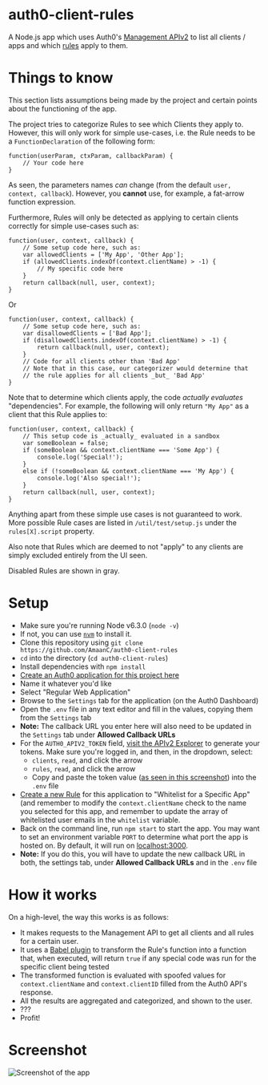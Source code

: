 # auth0-client-rules

A Node.js app which uses Auth0's [Management
APIv2](https://auth0.com/docs/api/management/v2) to list all clients /
apps and which [rules](https://auth0.com/docs/rules) apply to them.

# Things to know

This section lists assumptions being made by the project and certain
points about the functioning of the app.

The project tries to categorize Rules to see which Clients they apply
to. However, this will only work for simple use-cases, i.e. the Rule
needs to be a `FunctionDeclaration` of the following form:

    function(userParam, ctxParam, callbackParam) {
        // Your code here
    }

As seen, the parameters names _can_ change (from the default `user,
context, callback`). However, you **cannot** use, for example, a fat-arrow
function expression.

Furthermore, Rules will only be detected as applying to certain
clients correctly for simple use-cases such as:

    function(user, context, callback) {
        // Some setup code here, such as:
        var allowedClients = ['My App', 'Other App'];
        if (allowedClients.indexOf(context.clientName) > -1) {
            // My specific code here
        }
        return callback(null, user, context);
    }

Or

    function(user, context, callback) {
        // Some setup code here, such as:
        var disallowedClients = ['Bad App'];
        if (disallowedClients.indexOf(context.clientName) > -1) {
            return callback(null, user, context);
        }
        // Code for all clients other than 'Bad App'
        // Note that in this case, our categorizer would determine that
        // the rule applies for all clients _but_ 'Bad App'
    }

Note that to determine which clients apply, the code _actually
evaluates_ "dependencies".
For example, the following will only return `"My App"` as a client
that this Rule applies to:

    function(user, context, callback) {
        // This setup code is _actually_ evaluated in a sandbox
        var someBoolean = false;
        if (someBoolean && context.clientName === 'Some App') {
            console.log('Special!');
        }
        else if (!someBoolean && context.clientName === 'My App') {
            console.log('Also special!');
        }
        return callback(null, user, context);
    }

Anything apart from these simple use cases is not guaranteed to
work. More possible Rule cases are listed in `/util/test/setup.js`
under the `rules[X].script` property.

Also note that Rules which are deemed to not "apply" to any clients
are simply excluded entirely from the UI seen.

Disabled Rules are shown in gray.

# Setup
- Make sure you're running Node v6.3.0 (`node -v`)
 - If not, you can use [`nvm`](https://github.com/creationix/nvm/blob/master/README.markdown) to install it.
- Clone this repository using `git clone https://github.com/AmaanC/auth0-client-rules`
- `cd` into the directory (`cd auth0-client-rules`)
- Install dependencies with `npm install`
- [Create an Auth0 application for this project here](https://manage.auth0.com/#/applications)
 - Name it whatever you'd like
 - Select "Regular Web Application"
 - Browse to the `Settings` tab for the application (on the Auth0 Dashboard)
- Open the `.env` file in any text editor and fill in the values, copying them from the `Settings` tab
 - **Note:** The callback URL you enter here will also need to be updated in the `Settings` tab under **Allowed Callback URLs**
 - For the `AUTH0_APIV2_TOKEN` field, [visit the APIv2 Explorer](https://auth0.com/docs/api/management/v2) to generate your tokens. Make sure you're logged in, and then, in the dropdown, select:
    - `clients`, `read`, and click the arrow
    - `rules`, `read`, and click the arrow
    - Copy and paste the token value ([as seen in this screenshot](http://i.imgur.com/qg01LPO.png)) into the `.env` file
 - [Create a new Rule](https://manage.auth0.com/#/rules/new) for this application to "Whitelist for a Specific App" (and remember to modify the `context.clientName` check to the name you selected for this app, and remember to update the array of whitelisted user emails in the `whitelist` variable.
- Back on the command line, run `npm start` to start the app. You may want to set an environment variable `PORT` to determine what port the app is hosted on. By default, it will run on [localhost:3000](http://localhost:3000).
 - **Note:** If you do this, you will have to update the new callback URL in both, the settings tab, under **Allowed Callback URLs** and in the `.env` file

# How it works

On a high-level, the way this works is as follows:
- It makes requests to the Management API to get all clients and all rules for a certain user.
- It uses a [Babel plugin](https://github.com/AmaanC/babel-plugin-transform-auth0-rule) to transform the Rule's function into a function that, when executed, will return `true` if any special code was run for the specific client being tested
- The transformed function is evaluated with spoofed values for `context.clientName` and `context.clientID` filled from the Auth0 API's response.
- All the results are aggregated and categorized, and shown to the user.
- ???
- Profit!

# Screenshot

![Screenshot of the app](http://i.imgur.com/3DlPexN.png)